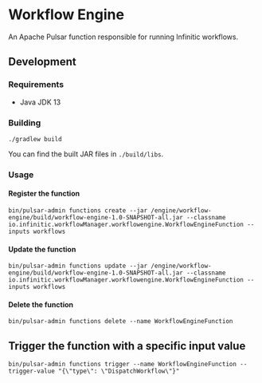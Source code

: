 # Workflow Engine

An Apache Pulsar function responsible for running Infinitic workflows.

## Development

### Requirements

- Java JDK 13

### Building

```shell script
./gradlew build
```

You can find the built JAR files in `./build/libs`.

### Usage

#### Register the function

```shell script
bin/pulsar-admin functions create --jar /engine/workflow-engine/build/workflow-engine-1.0-SNAPSHOT-all.jar --classname io.infinitic.workflowManager.workflowengine.WorkflowEngineFunction --inputs workflows
```

#### Update the function

```shell script
bin/pulsar-admin functions update --jar /engine/workflow-engine/build/workflow-engine-1.0-SNAPSHOT-all.jar --classname io.infinitic.workflowManager.workflowengine.WorkflowEngineFunction --inputs workflows
```

#### Delete the function

```shell script
bin/pulsar-admin functions delete --name WorkflowEngineFunction
```

## Trigger the function with a specific input value

```shell script
bin/pulsar-admin functions trigger --name WorkflowEngineFunction --trigger-value "{\"type\": \"DispatchWorkflow\"}"
```

